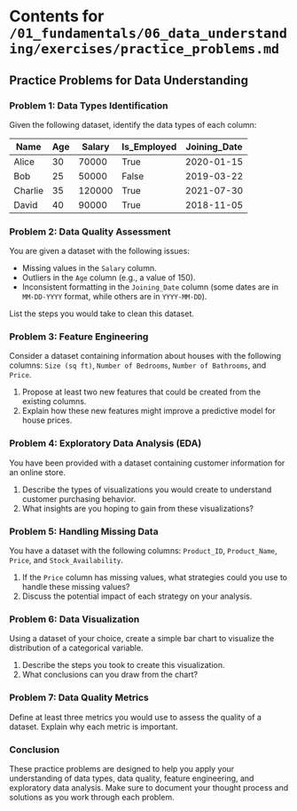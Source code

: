 # Contents for `/01_fundamentals/06_data_understanding/exercises/practice_problems.md`

## Practice Problems for Data Understanding

### Problem 1: Data Types Identification
Given the following dataset, identify the data types of each column:

| Name      | Age | Salary   | Is_Employed | Joining_Date |
|-----------|-----|----------|-------------|--------------|
| Alice     | 30  | 70000    | True        | 2020-01-15   |
| Bob       | 25  | 50000    | False       | 2019-03-22   |
| Charlie   | 35  | 120000   | True        | 2021-07-30   |
| David     | 40  | 90000    | True        | 2018-11-05   |

### Problem 2: Data Quality Assessment
You are given a dataset with the following issues:
- Missing values in the `Salary` column.
- Outliers in the `Age` column (e.g., a value of 150).
- Inconsistent formatting in the `Joining_Date` column (some dates are in `MM-DD-YYYY` format, while others are in `YYYY-MM-DD`).

List the steps you would take to clean this dataset.

### Problem 3: Feature Engineering
Consider a dataset containing information about houses with the following columns: `Size (sq ft)`, `Number of Bedrooms`, `Number of Bathrooms`, and `Price`. 

1. Propose at least two new features that could be created from the existing columns.
2. Explain how these new features might improve a predictive model for house prices.

### Problem 4: Exploratory Data Analysis (EDA)
You have been provided with a dataset containing customer information for an online store. 

1. Describe the types of visualizations you would create to understand customer purchasing behavior.
2. What insights are you hoping to gain from these visualizations?

### Problem 5: Handling Missing Data
You have a dataset with the following columns: `Product_ID`, `Product_Name`, `Price`, and `Stock_Availability`. 

1. If the `Price` column has missing values, what strategies could you use to handle these missing values?
2. Discuss the potential impact of each strategy on your analysis.

### Problem 6: Data Visualization
Using a dataset of your choice, create a simple bar chart to visualize the distribution of a categorical variable. 

1. Describe the steps you took to create this visualization.
2. What conclusions can you draw from the chart?

### Problem 7: Data Quality Metrics
Define at least three metrics you would use to assess the quality of a dataset. Explain why each metric is important.

### Conclusion
These practice problems are designed to help you apply your understanding of data types, data quality, feature engineering, and exploratory data analysis. Make sure to document your thought process and solutions as you work through each problem.